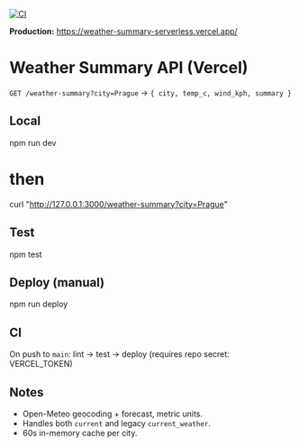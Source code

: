 ﻿[![CI](https://github.com/Alipc598/weather-summary-serverless/actions/workflows/ci.yml/badge.svg)](https://github.com/Alipc598/weather-summary-serverless/actions/workflows/ci.yml)

**Production:** https://weather-summary-serverless.vercel.app/

# Weather Summary API (Vercel)

`GET /weather-summary?city=Prague` → `{ city, temp_c, wind_kph, summary }`

## Local
npm run dev
# then
curl "http://127.0.0.1:3000/weather-summary?city=Prague"

## Test
npm test

## Deploy (manual)
npm run deploy

## CI
On push to `main`: lint → test → deploy (requires repo secret: VERCEL_TOKEN)

## Notes
- Open-Meteo geocoding + forecast, metric units.
- Handles both `current` and legacy `current_weather`.
- 60s in-memory cache per city.




